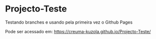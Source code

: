 # Projecto-Teste
 Testando branches e usando pela primeira vez o Github Pages
 
 Pode ser acessado em:  https://creuma-kuzola.github.io/Projecto-Teste/
